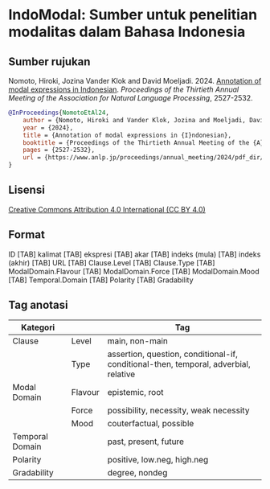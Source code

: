 # IndoModal: Sumber untuk penelitian modalitas dalam Bahasa Indonesia

## Sumber rujukan

Nomoto, Hiroki, Jozina Vander Klok and David Moeljadi. 2024. [Annotation of modal expressions in Indonesian](https://www.anlp.jp/proceedings/annual_meeting/2024/pdf_dir/E9-5.pdf). _Proceedings of the Thirtieth Annual Meeting of the Association for Natural Language Processing_, 2527-2532.

```bib
@InProceedings{NomotoEtAl24,
    author = {Nomoto, Hiroki and Vander Klok, Jozina and Moeljadi, David},
    year = {2024},
    title = {Annotation of modal expressions in {I}ndonesian},
    booktitle = {Proceedings of the Thirtieth Annual Meeting of the {A}ssociation for {N}atural {L}anguage {P}rocessing},
    pages = {2527-2532},
    url = {https://www.anlp.jp/proceedings/annual_meeting/2024/pdf_dir/E9-5.pdf}
}
```

## Lisensi

[Creative Commons Attribution 4.0 International (CC BY 4.0)](https://creativecommons.org/licenses/by/4.0/deed.id)

## Format
ID [TAB] kalimat [TAB] ekspresi [TAB] akar [TAB] indeks (mula) [TAB] indeks (akhir) [TAB] URL [TAB] Clause.Level [TAB] Clause.Type [TAB] ModalDomain.Flavour [TAB] ModalDomain.Force [TAB] ModalDomain.Mood [TAB] Temporal.Domain [TAB] Polarity [TAB] Gradability

## Tag anotasi
| Kategori | | Tag |
| -------- |-| ----- |
| Clause   | Level | main, non-main |
|          | Type  | assertion, question, conditional-if, conditional-then, temporal, adverbial, relative |
| Modal Domain | Flavour | epistemic, root |
|              | Force   | possibility, necessity, weak necessity |
|              | Mood    | couterfactual, possible |
| Temporal Domain | | past, present, future |
| Polarity | | positive, low.neg, high.neg |
| Gradability | | degree, nondeg |
